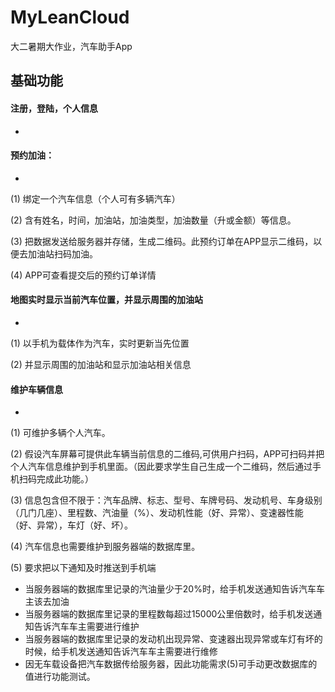 # MyLeanCloud

大二暑期大作业，汽车助手App

## 基础功能

#### 注册，登陆，个人信息
-	
#### 预约加油：
-	
(1)	绑定一个汽车信息（个人可有多辆汽车）

(2)	含有姓名，时间，加油站，加油类型，加油数量（升或金额）等信息。

(3)	把数据发送给服务器并存储，生成二维码。此预约订单在APP显示二维码，以便去加油站扫码加油。

(4)	APP可查看提交后的预约订单详情

#### 地图实时显示当前汽车位置，并显示周围的加油站
-	
(1)	以手机为载体作为汽车，实时更新当先位置

(2)	并显示周围的加油站和显示加油站相关信息

#### 维护车辆信息
-	
(1)	可维护多辆个人汽车。

(2)	假设汽车屏幕可提供此车辆当前信息的二维码,可供用户扫码，APP可扫码并把个人汽车信息维护到手机里面。（因此要求学生自己生成一个二维码，然后通过手机扫码完成此功能。）

(3)	信息包含但不限于：汽车品牌、标志、型号、车牌号码、发动机号、车身级别（几门几座）、里程数、汽油量（%）、发动机性能（好、异常）、变速器性能（好、异常），车灯（好、坏）。

(4)	汽车信息也需要维护到服务器端的数据库里。

(5)	要求把以下通知及时推送到手机端

* 当服务器端的数据库里记录的汽油量少于20%时，给手机发送通知告诉汽车车主该去加油
* 当服务器端的数据库里记录的里程数每超过15000公里倍数时，给手机发送通知告诉汽车车主需要进行维护
* 当服务器端的数据库里记录的发动机出现异常、变速器出现异常或车灯有坏的时候，给手机发送通知告诉汽车车主需要进行维修
* 因无车载设备把汽车数据传给服务器，因此功能需求(5)可手动更改数据库的值进行功能测试。

